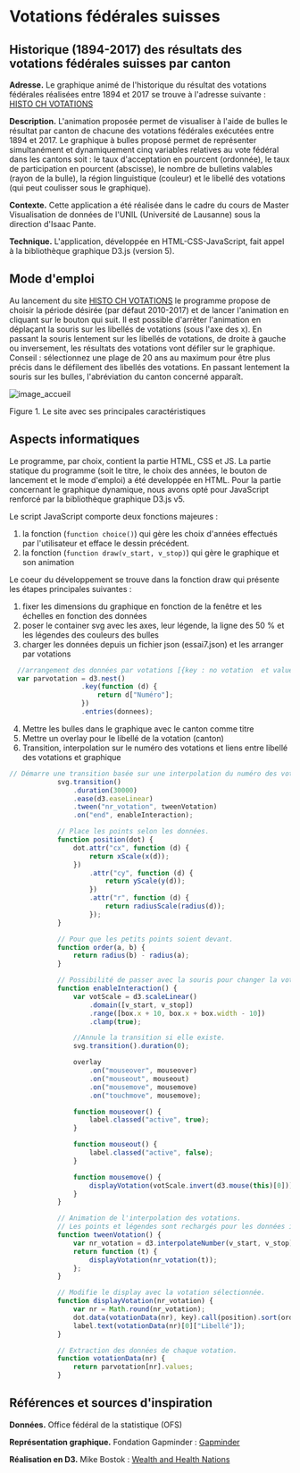 # Votations fédérales suisses

## Historique (1894-2017) des résultats des votations fédérales suisses par canton

**Adresse.** Le graphique animé de l'historique du résultat des votations fédérales réalisées entre 1894 et 2017 se trouve à l'adresse suivante : [HISTO CH VOTATIONS](http://www.bofr.ch)

**Description.** L'animation proposée permet de visualiser à l'aide de bulles le résultat par canton de chacune des votations fédérales exécutées entre 1894 et 2017. Le graphique à bulles proposé permet de représenter simultanément et dynamiquement cinq variables relatives au vote fédéral dans les cantons soit : le taux d'acceptation en pourcent (ordonnée), le taux de participation en pourcent (abscisse), le nombre de bulletins valables (rayon de la bulle), la région linguistique (couleur) et le libellé des votations (qui peut coulisser sous le graphique).

**Contexte.** Cette application a été réalisée dans le cadre du cours de Master Visualisation de données de l'UNIL (Université de Lausanne) sous la direction d'Isaac Pante.

**Technique.** L'application, développée en HTML-CSS-JavaScript, fait appel à la bibliothèque graphique D3.js (version 5).


## Mode d'emploi

Au lancement du site [HISTO CH VOTATIONS](http://www.bofr.ch) le programme propose de choisir la période désirée (par défaut 2010-2017) et de lancer l'animation en cliquant sur le bouton qui suit. Il est possible d'arrêter l'animation en déplaçant la souris sur les libellés de votations (sous l'axe des x). En passant la souris lentement sur les libellés de votations, de droite à gauche ou inversement, les résultats des votations vont défiler sur le graphique. Conseil : sélectionnez une plage de 20 ans au maximum pour être plus précis dans le défilement des libellés des votations. En passant lentement la souris sur les bulles, l'abréviation du canton concerné apparaît.

![image_accueil](http://www.bofr.ch/modeemploi.jpg)

Figure 1. Le site avec ses principales caractéristiques


## Aspects informatiques

Le programme, par choix, contient la partie HTML, CSS et JS. La partie statique du programme (soit le titre, le choix des années, le bouton de lancement et le mode d'emploi) a été developpée en HTML. Pour la partie concernant le graphique dynamique, nous avons opté pour JavaScript renforcé par la bibliothèque graphique D3.js v5.

Le script JavaScript comporte deux fonctions majeures : 
1. la fonction (`function choice()`) qui gère les choix d'années effectués par l'utilisateur et efface le dessin précédent.
2. la fonction (`function draw(v_start, v_stop)`) qui gère le graphique et son animation

Le coeur du développement se trouve dans la fonction draw qui présente les étapes principales suivantes :
1. fixer les dimensions du graphique en fonction de la fenêtre et les échelles en fonction des données
2. poser le container svg avec les axes, leur légende, la ligne des 50 % et les légendes des couleurs des bulles
3. charger les données depuis un fichier json (essai7.json) et les arranger par votations
```javascript
  //arrangement des données par votations [{key : no votation  et values : [{les données},..]}, ..]
  var parvotation = d3.nest()
                  .key(function (d) {
                      return d["Numéro"];
                  })
                  .entries(donnees);
```

4. Mettre les bulles dans le graphique avec le canton comme titre
5. Mettre un overlay pour le libellé de la votation (canton)
6. Transition, interpolation sur le numéro des votations et liens entre libellé des votations et graphique
```javascript
// Démarre une transition basée sur une interpolation du numéro des votations.
            svg.transition()
                .duration(30000)
                .ease(d3.easeLinear)
                .tween("nr_votation", tweenVotation)
                .on("end", enableInteraction);

            // Place les points selon les données.
            function position(dot) {
                dot.attr("cx", function (d) {
                    return xScale(x(d));
                })
                    .attr("cy", function (d) {
                        return yScale(y(d));
                    })
                    .attr("r", function (d) {
                        return radiusScale(radius(d));
                    });
            }

            // Pour que les petits points soient devant.
            function order(a, b) {
                return radius(b) - radius(a);
            }

            // Possibilité de passer avec la souris pour changer la votation.
            function enableInteraction() {
                var votScale = d3.scaleLinear()
                    .domain([v_start, v_stop])
                    .range([box.x + 10, box.x + box.width - 10])
                    .clamp(true);

                //Annule la transition si elle existe.
                svg.transition().duration(0);

                overlay
                    .on("mouseover", mouseover)
                    .on("mouseout", mouseout)
                    .on("mousemove", mousemove)
                    .on("touchmove", mousemove);

                function mouseover() {
                    label.classed("active", true);
                }

                function mouseout() {
                    label.classed("active", false);
                }

                function mousemove() {
                    displayVotation(votScale.invert(d3.mouse(this)[0]));
                }
            }

            // Animation de l'interpolation des votations.
            // Les points et légendes sont rechargés pour les données interpolées.
            function tweenVotation() {
                var nr_votation = d3.interpolateNumber(v_start, v_stop);
                return function (t) {
                    displayVotation(nr_votation(t));
                };
            }

            // Modifie le display avec la votation sélectionnée.
            function displayVotation(nr_votation) {
                var nr = Math.round(nr_votation);
                dot.data(votationData(nr), key).call(position).sort(order);
                label.text(votationData(nr)[0]["Libellé"]);
            }

            // Extraction des données de chaque votation.
            function votationData(nr) {
                return parvotation[nr].values;
            }
```


## Références et sources d'inspiration

**Données.** Office fédéral de la statistique (OFS)

**Représentation graphique.** Fondation Gapminder : [Gapminder](https://www.gapminder.org/tools/#_state_time_value=1800;;&data_/_lastModified:1526132872113&lastModified:1526132872113;&chart-type=bubbles)

**Réalisation en D3.** Mike Bostok : [Wealth and Health Nations](https://bost.ocks.org/mike/nations/)
